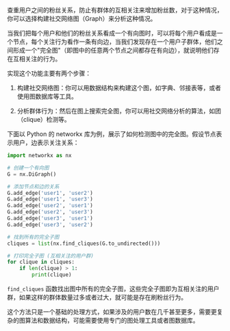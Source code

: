 查重用户之间的粉丝关系，防止有群体的互相关注来增加粉丝数，对于这种情况，你可以选择构建社交网络图（Graph）来分析这种情况。

当我们把每个用户和他们的粉丝关系看成一个有向图时，可以将每个用户看成是一个节点，每个关注行为看作一条有向边，当我们发现存在一个用户子群体，他们之间形成一个"完全图"（即图中的任意两个节点之间都存在有向边），就说明他们存在互相关注的行为。

实现这个功能主要有两个步骤：

1. 构建社交网络图：你可以用数据结构来构建这个图，如字典、邻接表等，或者使用图数据库等工具。

2. 分析群体行为：然后在图上搜索完全图，你可以用社交网络分析的算法，如团（clique）检测等。

下面以 Python 的 networkx 库为例，展示了如何检测图中的完全图。假设节点表示用户，边表示关注关系：

```python
import networkx as nx 

# 创建一个有向图
G = nx.DiGraph()

# 添加节点和边的关系
G.add_edge('user1', 'user2')
G.add_edge('user1', 'user3')
G.add_edge('user2', 'user1')
G.add_edge('user2', 'user3')
G.add_edge('user3', 'user1')
G.add_edge('user3', 'user2')

# 找到所有的完全子图
cliques = list(nx.find_cliques(G.to_undirected()))

# 打印完全子图 (互相关注的用户群)
for clique in cliques:
    if len(clique) > 1:
        print(clique)
```

`find_cliques` 函数找出图中所有的完全子图，这些完全子图即为互相关注的用户群，如果这样的群体数量过多或者过大，就可能是存在刷粉丝行为。

这个方法只是一个基础的处理方式，如果涉及的用户数在几千甚至更多，需要更复杂的图算法和数据结构，可能需要使用专门的图处理工具或者图数据库。